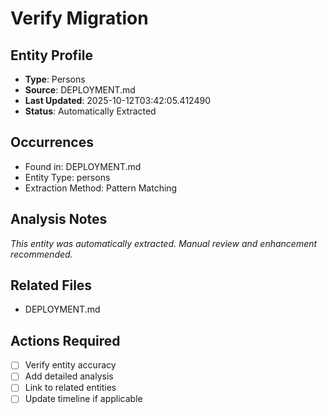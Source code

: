 # Verify Migration

## Entity Profile
- **Type**: Persons
- **Source**: DEPLOYMENT.md
- **Last Updated**: 2025-10-12T03:42:05.412490
- **Status**: Automatically Extracted

## Occurrences
- Found in: DEPLOYMENT.md
- Entity Type: persons
- Extraction Method: Pattern Matching

## Analysis Notes
*This entity was automatically extracted. Manual review and enhancement recommended.*

## Related Files
- DEPLOYMENT.md

## Actions Required
- [ ] Verify entity accuracy
- [ ] Add detailed analysis
- [ ] Link to related entities
- [ ] Update timeline if applicable
